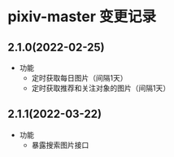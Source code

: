 # pixiv-master 变更记录
## 2.1.0(2022-02-25)
* 功能
    - 定时获取每日图片（间隔1天）
    - 定时获取推荐和关注对象的图片（间隔1天）

## 2.1.1(2022-03-22)
* 功能
    - 暴露搜索图片接口